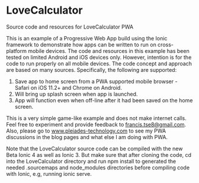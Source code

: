 # LoveCalculator
Source code and resources for LoveCalculator PWA

This is an example of a Progressive Web App build using the Ionic framework to demonstrate how apps can be written to run on cross-platform mobile devices.
The code and resources in this example has been tested on limited Android and iOS devices only.
However, intention is for the code to run properly on all mobile devices. The code concept and approach are based on many sources.
Specifically, the following are supported:
1. Save app to home screen from a PWA supported mobile browser - Safari on iOS 11.2+ and Chrome on Android.
2. Will bring up splash screen when app is launched.
3. App will function even when off-line after it had been saved on the home screen.

This is a very simple game-like example and does not make internet calls.
Feel free to experiment and provide feedback to francis.tse8@gmail.com.
Also, please go to www.pleiades-technology.com to see my PWA discussions in the blog pages and what else I am doing with PWA.

Note that the LoveCalculator source code can be compiled with the new Beta Ionic 4 as well as Ionic 3. But make sure that after cloning the code, cd into the LoveCalculator directory and run npm install to generated the needed .sourcemaps and node_modules directories before compiling code with Ionic, e.g, running ionic serve.
